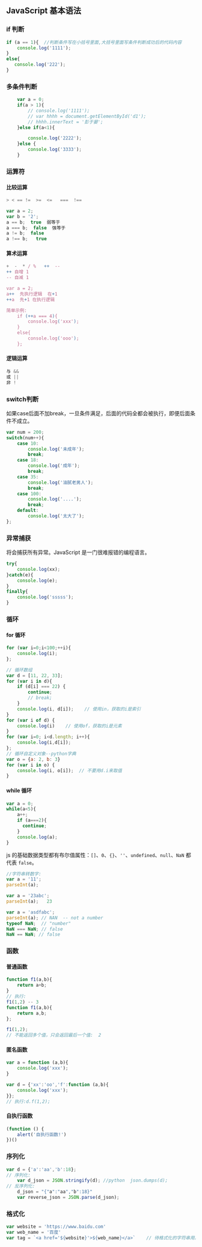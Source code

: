## JavaScript 基本语法

### if 判断

```javascript
if (a == 1){  //判断条件写在小括号里面,大括号里面写条件判断成功后的代码内容
	console.log('1111');
}
else{
   console.log('222');
}
```

### 多条件判断

```javascript
    var a = 0;
    if(a > 1){
        // console.log('1111');
        // var hhhh = document.getElementById('d1');
        // hhhh.innerText = '彭于晏';
    }else if(a<1){

        console.log('2222');
    }else {
        console.log('3333');
    }
```

### 运算符

#### 比较运算

```javascript
> < == !=  >=  <=   ===  !==

var a = 2;
var b = '2';
a == b;  true  弱等于
a === b;  false  强等于
a != b;  false
a !== b;   true
```

#### 算术运算

```javascript
+  -  * / %   ++  --  
++ 自增 1  
-- 自减 1

var a = 2;
a++  先执行逻辑  在+1
++a  先+1 在执行逻辑

简单示例:
	if (++a === 4){
        console.log('xxx');
    }
    else{
        console.log('ooo');
    };
```

#### 逻辑运算

```javascript
与 &&
或 ||
非 !
```

### switch判断

如果case后面不加break，一旦条件满足，后面的代码全都会被执行，即便后面条件不成立。

```javascript
var num = 200;
switch(num++){
    case 10:
        console.log('未成年');
        break;
    case 18:
        console.log('成年');
        break;
    case 35:
        console.log('油腻老男人');
        break;
    case 100:
        console.log('....');
        break;
    default:
        console.log('太大了');
};
```

### 异常捕获

将会捕获所有异常。JavaScript 是一门很难报错的编程语言。

```javascript
try{
	console.log(xx);
}catch(e){
	console.log(e);
}
finally{
	console.log('sssss');
}
```

### 循环

#### for 循环

```javascript
for (var i=0;i<100;++i){
    console.log(i);  
};

// 循环数组
var d = [11, 22, 33];
for (var i in d){
    if (d[i] === 22) {
        continue;
        // break;
    }
    console.log(i, d[i]);    // 使用in，获取的i是索引
}
for (var i of d) {
    console.log(i)    // 使用of，获取的i是元素
}
for (var i=0; i<d.length; i++){
    console.log(i,d[i]);
};
// 循环自定义对象--python字典
var o = {a: 2, b: 3}
for (var i in o) {
    console.log(i, o[i]);  // 不要用d.i来取值
}
```

#### while 循环

```javascript
var a = 0;
while(a<5){
	a++;
	if (a===2){
      continue;
	}
	console.log(a);
}
```

js 的基础数据类型都有布尔值属性：`[]`、`0`、`{}`、`''`、`undefined`、`null`、`NaN` 都代表 `false`。

```javascript
//字符串转数字:
var a = '11';
parseInt(a);

var a = '23abc';
parseInt(a);   23

var a = 'asdfabc';
parseInt(a); // NAN  -- not a number
typeof NaN;  // "number"
NaN === NaN; // false
NaN == NaN; // false
```

### 函数

#### 普通函数

```javascript
function f1(a,b){
	return a+b;
}
// 执行: 
f1(1,2) -- 3
function f1(a,b){
	return a,b;
};

f1(1,2);
// 不能返回多个值，只会返回最后一个值:  2
```

#### 匿名函数

```javascript
var a = function (a,b){
	console.log('xxx');
}

var d = {'xx':'oo','f':function (a,b){
	console.log('xxx');
}};
// 执行:d.f(1,2);
```

#### 自执行函数

```javascript
(function () {
    alert('自执行函数!')
})()
```

### 序列化

```javascript
var d = {'a':'aa','b':18};
// 序列化:
	var d_json = JSON.stringify(d); //python  json.dumps(d);
// 反序列化:
	d_json = "{"a":"aa","b":18}"
	var reverse_json = JSON.parse(d_json);
```

### 格式化

```javascript
var website = 'https://www.baidu.com'
var web_name = '百度'
var tag = `<a href='${website}'>${web_name}</a>`    // 待格式化的字符串用反引号括起来
```